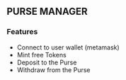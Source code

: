 ## PURSE MANAGER
 
### Features 
- Connect to user wallet (metamask)
- Mint free Tokens 
- Deposit to the Purse
- Withdraw from the Purse
